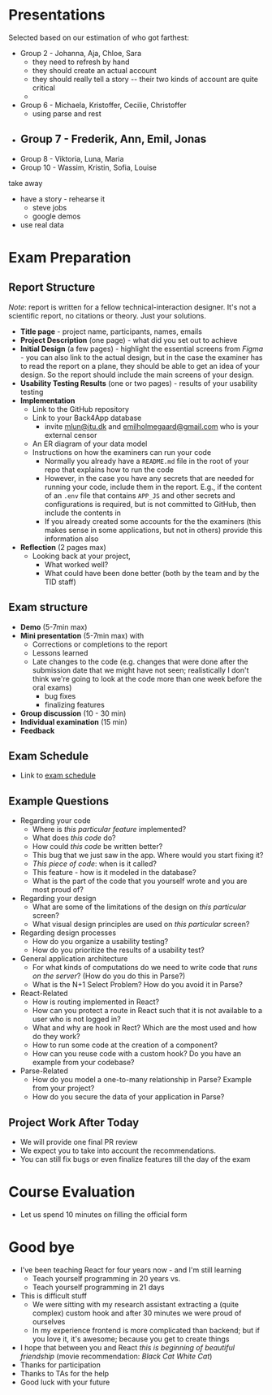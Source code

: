# Presentations

Selected based on our estimation of who got farthest: 
- Group 2 - Johanna, Aja, Chloe, Sara
	- they need to refresh by hand
	- they should create an actual account
	- they should really tell a story -- their two kinds of account are quite critical
	- 
- Group 6 - Michaela, Kristoffer, Cecilie, Christoffer
	- using parse and rest
- Group 7 - Frederik, Ann, Emil, Jonas
	- 
- Group 8 - Viktoria, Luna, Maria
- Group 10 - Wassim, Kristin, Sofia, Louise 

take away
- have a story - rehearse it
	- steve jobs
	- google demos
- use real data 

# Exam Preparation

## Report Structure

*Note*: report is written for a fellow technical-interaction designer. It's not a scientific report, no citations or theory. Just your solutions. 

- **Title page** - project name, participants, names, emails
- **Project Description** (one page) -  what did you set out to achieve
- **Initial Design** (a few pages) - highlight the essential screens from *Figma* - you can also link to the actual design, but in the case the examiner has to read the report on a plane, they should be able to get an idea of your design. So the report should include the main screens of your design. 
- **Usability Testing Results** (one or two pages) - results of your usability testing
- **Implementation**
	- Link to the GitHub repository
	- Link to your Back4App database 
		- invite mlun@itu.dk and emilholmegaard@gmail.com who is your external censor
	- An ER diagram of your data model 
	- Instructions on how the examiners can run your code
		- Normally you already have a `README.md` file in the root of your repo that explains how to run the code
		- However, in the case you have any secrets that are needed for running your code, include them in the report. E.g., if the content of an `.env` file that contains `APP_JS` and other secrets and configurations is required, but is not committed to GitHub, then include the contents in 
		- If you already created some accounts for the the examiners (this makes sense in some applications, but not in others) provide this information also
- **Reflection** (2 pages max)
	- Looking back at your project, 
		- What worked well?
		- What could have been done better (both by the team and by the TID staff)

## Exam structure
- **Demo** (5-7min max)
- **Mini presentation** (5-7min max) with 
	- Corrections or completions to the report
	- Lessons learned
	- Late changes to the code (e.g. changes that were done after the submission date that we might have not seen; realistically I don't think we're going to look at the code more than one week before the oral exams)
		- bug fixes 
		- finalizing features
- **Group discussion** (10 - 30 min)
- **Individual examination** (15 min)
- **Feedback** 

## Exam Schedule
- Link to [exam schedule](https://docs.google.com/spreadsheets/d/1kjA7nwL_Gpjj4GPOLiTKfjAWzP9aWP6Kww2k3o7NU30/edit?gid=2124045689#gid=2124045689)
## Example Questions
- Regarding your code
	- Where is *this particular feature* implemented?
	- What does *this code* do?
	- How could *this code* be written better?
	- This bug that we just saw in the app. Where would you start fixing it?
	- *This piece of code*: when is it called? 
	- This feature - how is it modeled in the database? 
	- What is the part of the code that you yourself wrote and you are most proud of? 
- Regarding your design
	- What are some of the limitations of the design on *this particular* screen?
	- What visual design principles are used on *this particular* screen? 
- Regarding design processes
	- How do you organize a usability testing? 
	- How do you prioritize the results of a usability test? 
- General application architecture
	- For what kinds of computations do we need to write code that *runs on the server*? (How do you do this in Parse?)
	- What is the N+1 Select Problem? How do you avoid it in Parse? 
- React-Related
	- How is routing implemented in React?
	- How can you protect a route in React such that it is not available to a user who is not logged in? 
	- What and why are hook in Rect? Which are the most used and how do they work? 
	- How to run some code at the creation of a component? 
	- How can you reuse code with a custom hook? Do you have an example from your codebase? 
- Parse-Related
	- How do you model a one-to-many relationship in Parse? Example from your project? 
	- How do you secure the data of your application in Parse?






## Project Work After Today
- We will provide one final PR review
- We expect you to take into account the recommendations. 
- You can still fix bugs or even finalize features till the day of the exam



# Course Evaluation
- Let us spend 10 minutes on filling the official form

# Good bye
- I've been teaching React for four years now - and I'm still learning 
	- Teach yourself programming in 20 years
		 vs. 
	- Teach yourself programming in 21 days
- This is difficult stuff 
	- We were sitting with my research assistant extracting a (quite complex) custom hook and after 30 minutes we were proud of ourselves
	- In my experience frontend is more complicated than backend; but if you love it, it's awesome; because you get to create things
- I hope that between you and React *this is beginning of beautiful friendship* (movie recommendation: *Black Cat White Cat*)
- Thanks for participation
- Thanks to TAs for the help
- Good luck with your future

